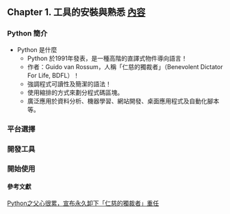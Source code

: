 ## Chapter 1. 工具的安裝與熟悉 [內容](ch1/README.md)
### Python 簡介
+ Python 是什麼
  - Python 於1991年發表，是一種高階的直譯式物件導向語言！
  - 作者：Guido van Rossum，人稱「仁慈的獨裁者」（Benevolent Dictator For Life, BDFL）！
  - 強調程式可讀性及簡潔的語法！
  - 使用縮排的方式來劃分程式碼區塊。
  - 廣泛應用於資料分析、機器學習、網站開發、桌面應用程式及自動化腳本等。
  
### 平台選擇
### 開發工具
### 開始使用

#### 參考文獻
[Python之父心很累，宣布永久卸下「仁慈的獨裁者」重任](https://www.ithome.com.tw/news/124556)